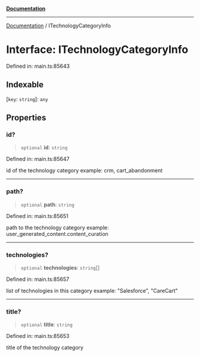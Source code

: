 [**Documentation**](../README.md)

***

[Documentation](../README.md) / ITechnologyCategoryInfo

# Interface: ITechnologyCategoryInfo

Defined in: main.ts:85643

## Indexable

\[`key`: `string`\]: `any`

## Properties

### id?

> `optional` **id**: `string`

Defined in: main.ts:85647

id of the technology category
example:
crm, cart_abandonment

***

### path?

> `optional` **path**: `string`

Defined in: main.ts:85651

path to the technology category
example:
user_generated_content.content_curation

***

### technologies?

> `optional` **technologies**: `string`[]

Defined in: main.ts:85657

list of technologies in this category
example:
"Salesforce", "CareCart"

***

### title?

> `optional` **title**: `string`

Defined in: main.ts:85653

title of the technology category
